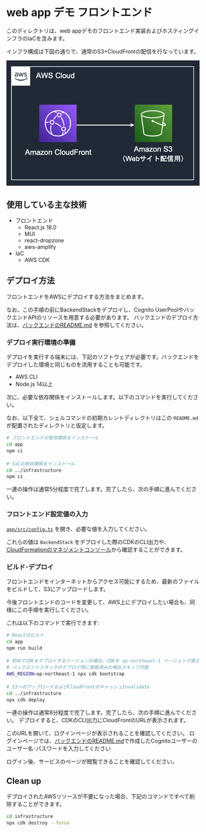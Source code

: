 # web app デモ フロントエンド

このディレクトリは、web appデモのフロントエンド実装およびホスティングインフラのIaCを含みます。

インフラ構成は下図の通りで、通常のS3+CloudFrontの配信を行なっています。

![architecture](imgs/frontend_architecture.png)

## 使用している主な技術

* フロントエンド
  * React.js 18.0
  * MUI
  * react-dropzone
  * aws-amplify
* IaC
  * AWS CDK

## デプロイ方法

フロントエンドをAWSにデプロイする方法をまとめます。

なお、この手順の前にBackendStackをデプロイし、Cognito UserPoolやバックエンドAPIのリソースを用意する必要があります。
バックエンドのデプロイ方法は、[バックエンドのREADME.md](../backend/README.md) を参照してください。

### デプロイ実行環境の準備

デプロイを実行する端末には、下記のソフトウェアが必要です。バックエンドをデプロイした環境と同じものを流用することも可能です。

* AWS CLI
* Node.js 14以上

次に、必要な依存関係をインストールします。以下のコマンドを実行してください。

なお、以下全て、シェルコマンドの初期カレントディレクトリはこの `README.md` が配置されたディレクトリと仮定します。

```sh
# フロントエンドの依存関係をインストール
cd app
npm ci

# IaCの依存関係をインストール
cd ../infrastructure
npm ci
```

一連の操作は通常5分程度で完了します。完了したら、次の手順に進んでください。

### フロントエンド設定値の入力

[`app/src/config.ts`](./app/src/config.ts) を開き、必要な値を入力してください。

これらの値は `BackendStack` をデプロイした際のCDKのCLI出力や、[CloudFormationのマネジメントコンソール](https://console.aws.amazon.com/cloudformation/)から確認することができます。

### ビルド･デプロイ

フロントエンドをインターネットからアクセス可能にするため、最新のファイルをビルドして、S3にアップロードします。

今後フロントエンドのコードを変更して、AWS上にデプロイしたい場合も、同様にこの手順を実行してください。

これは以下のコマンドで実行できます:

```sh
# Reactのビルド
cd app
npm run build

# 初めてCDKをデプロイするリージョンの場合、CDKを ap-northeast-1 リージョンで使えるように初期化する
# バックエンドスタックのデプロイ時に実施済みの場合スキップ可能
AWS_REGION=ap-northeast-1 npx cdk bootstrap

# S3へのアップロードおよびCloudFrontのキャッシュInvalidate
cd ../infrastructure
npx cdk deploy
```

一連の操作は通常8分程度で完了します。完了したら、次の手順に進んでください。
デプロイすると、CDKのCLI出力にCloudFrontのURLが表示されます。

このURLを開いて、ログインページが表示されることを確認してください。
ログインページでは、[バックエンドのREADME.md](../backend/README.md)で作成したCognitoユーザーのユーザー名･パスワードを入力してください

ログイン後、サービスのページが閲覧できることを確認してください。

## Clean up

デプロイされたAWSリソースが不要になった場合、下記のコマンドですべて削除することができます。

```sh
cd infrastructure
npx cdk destroy --force
```
